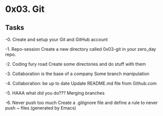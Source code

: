 # 0x03. Git #

## Tasks ##

-0. Create and setup your Git and GitHub account

-1. Repo-session
Create a new directory called 0x03-git in your zero_day repo.

-2. Coding fury road
Create some directories and do stuff with them

-3. Collaboration is the base of a company
Some branch manipulation

-4. Collaboration: be up to date
Update README.md file from Github.com

-5. HAAA what did you do???
Merging branches

-6. Never push too much
Create a .gitignore file and define a rule to never push ~ files (generated by Emacs)
